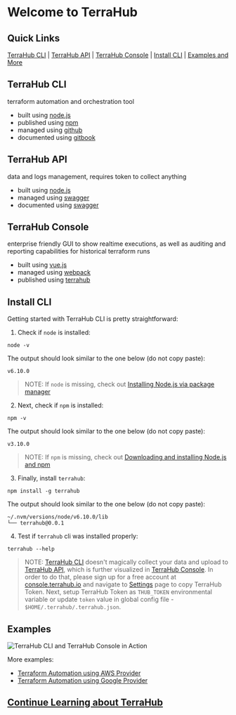 # Welcome to TerraHub

## Quick Links

[TerraHub CLI](#terrahub-cli) | [TerraHub API](#terrahub-api) | [TerraHub Console](#terrahub-console) | [Install CLI](#install-cli) | [Examples and More](#examples)


## TerraHub CLI

terraform automation and orchestration tool
- built using [node.js](https://nodejs.org)
- published using [npm](https://www.npmjs.com/package/terrahub)
- managed using [github](https://github.com/TerraHubCorp/terrahub)
- documented using [gitbook](https://www1.terrahub.io)


## TerraHub API

data and logs management, requires token to collect anything
- built using [node.js](https://nodejs.org)
- managed using [swagger](https://www.terrahub.io/api)
- documented using [swagger](https://www.terrahub.io/api)


## TerraHub Console

enterprise friendly GUI to show realtime executions, as well as
auditing and reporting capabilities for historical terraform runs
- built using [vue.js](https://vuejs.org)
- managed using [webpack](https://webpack.js.org)
- published using [terrahub](https://console.terrahub.io)


## Install CLI

Getting started with TerraHub CLI is pretty straightforward:

1. Check if `node` is installed:

  ```shell
  node -v
  ```

  The output should look similar to the one below (do not copy paste):

  ```text
  v6.10.0
  ```

  > NOTE: If `node` is missing, check out [Installing Node.js via package manager](https://nodejs.org/en/download/package-manager/)

2. Next, check if `npm` is installed:

  ```shell
  npm -v
  ```

  The output should look similar to the one below (do not copy paste):

  ```text
  v3.10.0
  ```

  > NOTE: If `npm` is missing, check out [Downloading and installing Node.js and npm](https://docs.npmjs.com/downloading-and-installing-node-js-and-npm)

3. Finally, install `terrahub`:

  ```shell
  npm install -g terrahub
  ```

  The output should look similar to the one below (do not copy paste):

  ```text
  ~/.nvm/versions/node/v6.10.0/lib
  └── terrahub@0.0.1
  ```

4. Test if `terrahub` cli was installed properly:

  ```shell
  terrahub --help
  ```

  > NOTE: [TerraHub CLI](https://www.npmjs.com/package/terrahub) doesn't magically collect your data and upload to [TerraHub API](https://www.terrahub.io/api), which is further visualized in [TerraHub Console](https://console.terrahub.io). In order to do that, please sign up for a free account at [console.terrahub.io](https://console.terrahub.io) and navigate to [Settings](https://console.terrahub.io/settings) page to copy TerraHub Token. Next, setup TerraHub Token as `THUB_TOKEN` environmental variable or update `token` value in global config file - `$HOME/.terrahub/.terrahub.json`.


## Examples

![TerraHub CLI and TerraHub Console in Action](https://raw.githubusercontent.com/TerraHubCorp/terrahub/dev/docs/images/terrahub-in-action.gif "TerraHub CLI and TerraHub Console in Action")

More examples:
* [Terraform Automation using AWS Provider](https://github.com/TerraHubCorp/demo-terraform-automation-aws)
* [Terraform Automation using Google Provider](https://github.com/TerraHubCorp/demo-terraform-automation-google)


## [Continue Learning about TerraHub](https://www1.terrahub.io)
